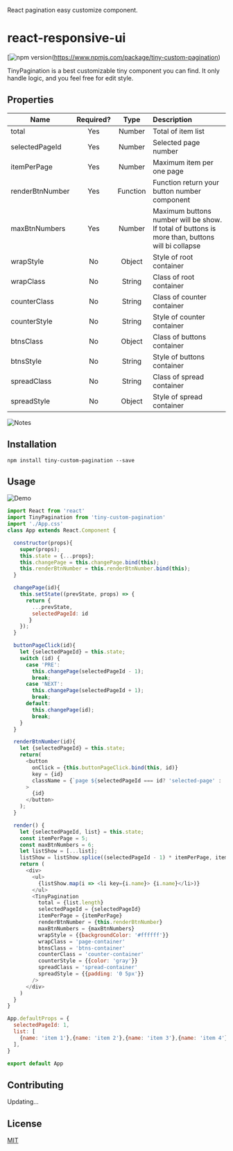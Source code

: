 React pagination easy customize component. 
# react-responsive-ui

[![npm version](https://img.shields.io/npm/v/react-responsive-ui.svg?style=flat-square)(https://www.npmjs.com/package/tiny-custom-pagination)

TinyPagination is a best customizable tiny component you can find. It only handle logic, and you feel free for edit style. 


## Properties


| Name          |Required? | Type         | Description           | 
| ------------- |:--------:|:------------:|:----------------------
| total         | Yes      | Number       |Total of item list
| selectedPageId| Yes      | Number       |Selected page number
| itemPerPage   | Yes      | Number       |Maximum item per one page
| renderBtnNumber| Yes     | Function     |Function return your button number component
| maxBtnNumbers| Yes       | Number       |Maximum buttons number will be show. If total of buttons is more than, buttons will bi collapse
| wrapStyle    | No     | Object     | Style of root container
| wrapClass    | No     | String     | Class of root container
| counterClass | No     | String     | Class of counter container
| counterStyle | No     | String     | Style of counter container
| btnsClass    | No     | Object     | Class of buttons container
| btnsStyle    | No     | String     | Style of buttons container
| spreadClass  | No     | String     | Class of spread container
| spreadStyle  | No     | Object     | Style of spread container



![Notes](https://user-images.githubusercontent.com/5037791/29863835-062d7c98-8d9b-11e7-8aa1-8da8dd13a90c.png)


## Installation

```
npm install tiny-custom-pagination --save
```

## Usage

![Demo](https://user-images.githubusercontent.com/5037791/29862587-20387b14-8d97-11e7-943f-e4e543e91694.gif)

```js
import React from 'react'
import TinyPagination from 'tiny-custom-pagination'
import './App.css'
class App extends React.Component {

  constructor(props){
    super(props);
    this.state = {...props};
    this.changePage = this.changePage.bind(this);
    this.renderBtnNumber = this.renderBtnNumber.bind(this);
  }

  changePage(id){
    this.setState((prevState, props) => { 
      return { 
        ...prevState,
        selectedPageId: id 
       }
    });    
  }

  buttonPageClick(id){
    let {selectedPageId} = this.state;
    switch (id) {
      case 'PRE':
        this.changePage(selectedPageId - 1);
        break;
      case 'NEXT':
        this.changePage(selectedPageId + 1);
        break;
      default:
        this.changePage(id);
        break;
    }
  }

  renderBtnNumber(id){
    let {selectedPageId} = this.state;
    return(
      <button
        onClick = {this.buttonPageClick.bind(this, id)}
        key = {id}
        className = {`page ${selectedPageId === id? 'selected-page' : ''}`}
      >
        {id}
      </button>
    );
  }

  render() {
    let {selectedPageId, list} = this.state;
    const itemPerPage = 5;
    const maxBtnNumbers = 6;
    let listShow = [...list];
    listShow = listShow.splice((selectedPageId - 1) * itemPerPage, itemPerPage);
    return (
      <div>
        <ul>
          {listShow.map(i => <li key={i.name}> {i.name}</li>)}
        </ul>
        <TinyPagination
          total = {list.length}
          selectedPageId = {selectedPageId}
          itemPerPage = {itemPerPage}
          renderBtnNumber = {this.renderBtnNumber}
          maxBtnNumbers = {maxBtnNumbers}
          wrapStyle = {{backgroundColor: '#ffffff'}}
          wrapClass = 'page-container'
          btnsClass = 'btns-container'
          counterClass = 'counter-container'
          counterStyle = {{color: 'gray'}}
          spreadClass = 'spread-container'
          spreadStyle = {{padding: '0 5px'}}
        />
      </div>
    )
  }
}

App.defaultProps = {
  selectedPageId: 1,
  list: [
    {name: 'item 1'},{name: 'item 2'},{name: 'item 3'},{name: 'item 4'},{name: 'item 5'},{name: 'item 6'},{name: 'item 7'},{name: 'item 8'},{name: 'item 9'},{name: 'item 10'},{name: 'item 11'},{name: 'item 12'},{name: 'item 13'},{name: 'item 14'},{name: 'item 15'},{name: 'item 16'},{name: 'item 17'},{name: 'item 18'},{name: 'item 19'},{name: 'item 20'},{name: 'item 21'},{name: 'item 22'},{name: 'item 23'},{name: 'item 24'},{name: 'item 25'},{name: 'item 26'},{name: 'item 27'},{name: 'item 28'},{name: 'item 29'},{name: 'item 30'},{name: 'item 31'},{name: 'item 32'},{name: 'item 33'},{name: 'item 34'},{name: 'item 35'},{name: 'item 36'},{name: 'item 37'},{name: 'item 38'},{name: 'item 39'},{name: 'item 40'},{name: 'item 41'},{name: 'item 42'},{name: 'item 43'},{name: 'item 44'},{name: 'item 45'},{name: 'item 46'},{name: 'item 47'},{name: 'item 48'}
  ],
}

export default App
```

## Contributing

Updating...

## License

[MIT](LICENSE)